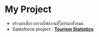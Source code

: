# My Project
- สร้างมาเพื่อรวบรวมไฟล์งานที่ได้ทำมาทั้งหมด
- Salesforce project : [**Tourism Statistics**](https://public.tableau.com/app/profile/natnicha.nontraudon/viz/-Dashboard-Manoi_17338228472000/sheet14?publish=yes)
